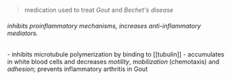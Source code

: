 >medication used to treat *Gout* and *Bechet's disease*
###### inhibits proinflammatory mechanisms, increases anti-inflammatory mediators.
\- inhibits microtubule polymerization by binding to [[tubulin]]
\- accumulates in white blood cells and decreases *motility*, *mobilization* (chemotaxis) and *adhesion*; prevents inflammatory arthritis in Gout
